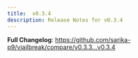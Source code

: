 ```yaml
---
title:  v0.3.4
description: Release Notes for v0.3.4
---
```


**Full Changelog**: https://github.com/sarika-p9/vjailbreak/compare/v0.3.3...v0.3.4
